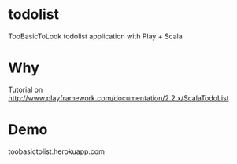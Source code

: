 todolist
========

TooBasicToLook todolist application with Play + Scala

# Why

Tutorial on http://www.playframework.com/documentation/2.2.x/ScalaTodoList

# Demo

toobasictolist.herokuapp.com


